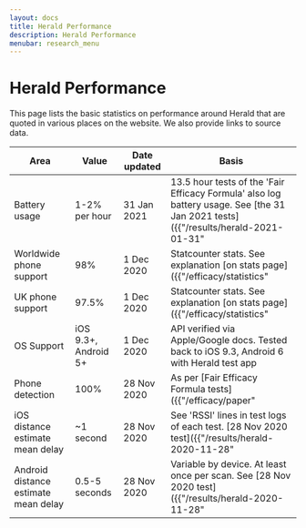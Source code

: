```yaml
---
layout: docs
title: Herald Performance
description: Herald Performance
menubar: research_menu
---
```


# Herald Performance

This page lists the basic statistics on performance around Herald
that are quoted in various places on the website. We also provide
links to source data.

|Area|Value|Date updated|Basis|
|---|---|---|---|
|Battery usage|1-2% per hour|31 Jan 2021|13.5 hour tests of the 'Fair Efficacy Formula' also log battery usage. See [the 31 Jan 2021 tests]({{"/results/herald-2021-01-31" | relative_url }}) for details|
|Worldwide phone support|98%|1 Dec 2020|Statcounter stats. See explanation [on stats page]({{"/efficacy/statistics" | relative_url }}) for details|
|UK phone support|97.5%|1 Dec 2020|Statcounter stats. See explanation [on stats page]({{"/efficacy/statistics" | relative_url }}) for details|
|OS Support| iOS 9.3+, Android 5+ | 1 Dec 2020| API verified via Apple/Google docs. Tested back to iOS 9.3, Android 6 with Herald test app|
|Phone detection|100%|28 Nov 2020|As per [Fair Efficacy Formula tests]({{"/efficacy/paper" | relative_url }}) for details|
|iOS distance estimate mean delay| ~1 second|28 Nov 2020|See 'RSSI' lines in test logs of each test. [28 Nov 2020 test]({{"/results/herald-2020-11-28" | relative_url }}) for details|
|Android distance estimate mean delay| 0.5-5 seconds|28 Nov 2020|Variable by device. At least once per scan. See [28 Nov 2020 test]({{"/results/herald-2020-11-28" | relative_url }}) for details|

